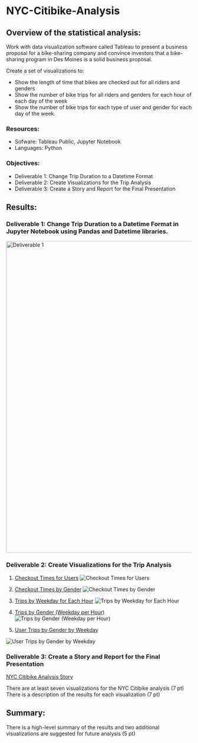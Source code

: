 # NYC-Citibike-Analysis

## Overview of the statistical analysis:

Work with data visualization software called Tableau to present a business proposal for a bike-sharing company and convince investors that a bike-sharing program in Des Moines is a solid business proposal. 

Create a set of visualizations to:

- Show the length of time that bikes are checked out for all riders and genders
- Show the number of bike trips for all riders and genders for each hour of each day of the week
- Show the number of bike trips for each type of user and gender for each day of the week. 

### Resources:
- Sofware: Tableau Public, Jupyter Notebook
- Languages: Python

### Objectives:
- Deliverable 1: Change Trip Duration to a Datetime Format 
- Deliverable 2: Create Visualizations for the Trip Analysis
- Deliverable 3: Create a Story and Report for the Final Presentation

## Results:

### Deliverable 1: Change Trip Duration to a Datetime Format in Jupyter Notebook using Pandas and Datetime libraries.

<img width="845" alt="Deliverable 1" src="https://user-images.githubusercontent.com/93845867/161459783-e1c7135d-b66b-4c61-92b9-b450127d86f6.png">

### Deliverable 2: Create Visualizations for the Trip Analysis
1. [Checkout Times for Users](https://public.tableau.com/views/CheckoutTimesforUsers_16489733516520/CheckoutTimesforUsers?:language=en-US&:display_count=n&:origin=viz_share_link)
![Checkout Times for Users](https://user-images.githubusercontent.com/93845867/161459933-198db525-118f-47c1-8dac-2ec398199a79.png)

2. [Checkout Times by Gender](https://public.tableau.com/views/CheckoutTimesbyGender_16489736627620/CheckoutTimesbyGender?:language=en-US&:retry=yes&:display_count=n&:origin=viz_share_link)
![Checkout Times by Gender](https://user-images.githubusercontent.com/93845867/161460092-8f256108-9ea1-4248-93ce-3033f8879c06.png)

3. [Trips by Weekday for Each Hour](https://public.tableau.com/views/TripsbyWeekdayforEachHour_16490299730210/TripsbyWeekdayforEachHour?:language=en-US&:retry=yes&:display_count=n&:origin=viz_share_link)
![Trips by Weekday for Each Hour](https://user-images.githubusercontent.com/93845867/161460200-4aaf00ab-9f79-40ae-ab44-4ae01d7b55f7.png)

4. [Trips by Gender (Weekday per Hour)](https://public.tableau.com/views/TripsbyGenderWeekdayperHour_16490306075010/TripsbyGenderWeekdayperHour?:language=en-US&:retry=yes&:display_count=n&:origin=viz_share_link)
![Trips by Gender (Weekday per Hour) ](https://user-images.githubusercontent.com/93845867/161460298-87e2c690-1609-42e7-825d-e51ad942eaf4.png)

5. [User Trips by Gender by Weekday](https://public.tableau.com/views/UserTripsbyGenderbyWeekday_16490315054050/UserTripsbyGenderbyWeekday?:language=en-US&:retry=yes&:display_count=n&:origin=viz_share_link)

![User Trips by Gender by Weekday](https://user-images.githubusercontent.com/93845867/161460418-d4c3bf61-840b-447f-ae7e-1c102fd84260.png)

### Deliverable 3: Create a Story and Report for the Final Presentation

[NYC Citibike Analysis Story](https://public.tableau.com/views/NYCCitibikeAnalysis_16490331701300/NYCCitibikeAnalysis?:language=en-US&:retry=yes&:display_count=n&:origin=viz_share_link)

There are at least seven visualizations for the NYC Citibike analysis (7 pt)
There is a description of the results for each visualization (7 pt)

## Summary:

There is a high-level summary of the results and two additional visualizations are suggested for future analysis (5 pt)
 
